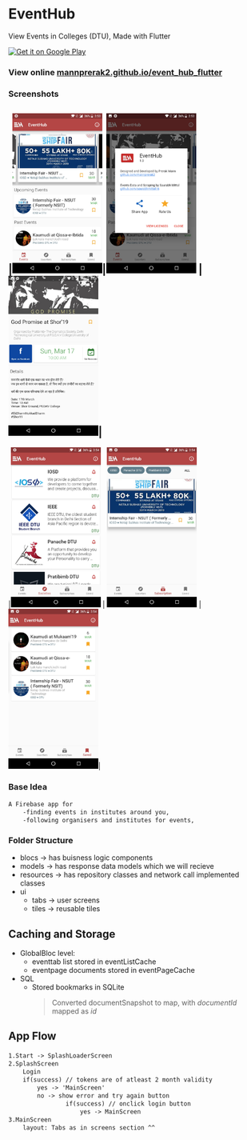 # EventHub
View Events in Colleges (DTU), Made with Flutter

<a href='https://play.google.com/store/apps/details?id=com.pkmnapps.eventsflutter'><img alt='Get it on Google Play' src='https://play.google.com/intl/en_us/badges/images/generic/en_badge_web_generic.png' width="35%"/></a>
<h3>View online <a href="https://mannprerak2.github.io/event_hub_flutter/">mannprerak2.github.io/event_hub_flutter</a></h3>

### Screenshots

|<img src="./screenshots/1.jpg" width="180"/>|<img src="./screenshots/2.jpg" width="180"/> | <img src="./screenshots/3.jpg" width="180"/>|
---
|<img src="./screenshots/4.jpg" width="180"/> | <img src="./screenshots/5.jpg" width="180"/> | <img src="./screenshots/6.jpg" width="180"/>|

### Base Idea
```
A Firebase app for 
    -finding events in institutes around you,
    -following organisers and institutes for events, 
```
### Folder Structure
* blocs -> has buisness logic components
* models -> has response data models which we will recieve
* resources -> has repository classes and network call implemented classes
* ui
    * tabs ->  user screens
    * tiles -> reusable tiles

## Caching and Storage
* GlobalBloc level:
    * eventtab list stored in eventListCache
    * eventpage documents stored in eventPageCache
* SQL
    * Stored bookmarks in SQLite 
        > Converted documentSnapshot to map, with *documentId* mapped as *id* 

## App Flow

```
1.Start -> SplashLoaderScreen
2.SplashScreen
    Login
    if(success) // tokens are of atleast 2 month validity
        yes -> 'MainScreen'
        no -> show error and try again button
                if(success) // onclick login button
                    yes -> MainScreen
3.MainScreen
    layout: Tabs as in screens section ^^
```
